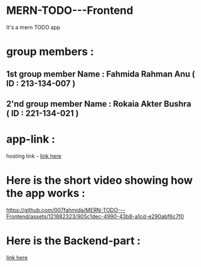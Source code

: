 # MERN-TODO---Frontend
It's a mern TODO app
# group members :
## 1st group member Name : Fahmida Rahman Anu ( ID : 213-134-007 )
  
## 2'nd group member Name :   Rokaia Akter Bushra ( ID : 221-134-021 )


# app-link : 
hosting link - 
[link here ](https://todo-app-134007.netlify.app/)

# Here is the short video showing how the app works :
https://github.com/007fahmida/MERN-TODO---Frontend/assets/121882323/905c1dec-4990-43b8-a1cd-e290abf6c7f0


# Here is the Backend-part :
[link here ](https://github.com/007fahmida/MERN-TODO---Backend/tree/main)


